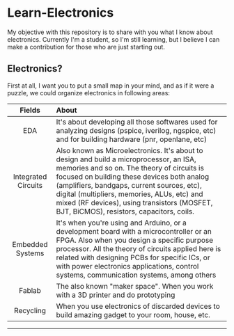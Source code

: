 # Learn-Electronics
My objective with this repository is to share with you what I know about electronics. Currently I'm a student, so I'm still learning, but I believe I can make a contribution for those who are just starting out.

## Electronics?
First at all, I want you to put a small map in your mind, and as if it were a puzzle, we could organize electronics in following areas:

| Fields             | About                                                                                         |
|:------------------:|:----------------------------------------------------------------------------------------------|
|EDA                 |It's about developing all those softwares used for analyzing designs (pspice, iverilog, ngspice, etc) and for building hardware (pnr, openlane, etc) |
|Integrated Circuits |Also known as Microelectronics. It's about to design and build a microprocessor, an ISA, memories and so on. The theory of circuits is focused on building these devices both analog (amplifiers, bandgaps, current sources, etc), digital (multipliers, memories, ALUs, etc) and mixed (RF devices), using transistors (MOSFET, BJT, BiCMOS), resistors, capacitors, coils.|
|Embedded Systems    |It's when you're using and Arduino, or a development board with a microcontroller or an FPGA. Also when you design a specific purpose processor. All the theory of circuits applied here is related with designing PCBs for specific ICs, or with power electronics applications, control systems, communication systems, among others|
|Fablab              |The also known "maker space". When you work with a 3D printer and do prototyping                |
|Recycling           |When you use electronics of discarded devices to build amazing gadget to your room, house, etc.|

---
